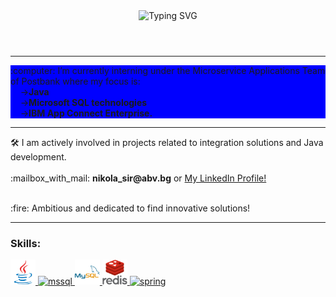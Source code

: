 <header><img src="https://readme-typing-svg.demolab.com?font=Fira+Code&pause=1000&random=false&width=435&lines=Hello!+My+name+is+Nikola+Sirakov" alt="Typing SVG" /></header>
<hr>
<div align="left" style="background-color:blue">
  :computer: I’m currently interning under the Microservice Applications Team of Postbank where my focus is:
  <br>
  &nbsp;&nbsp;&nbsp; -><strong>Java</strong>
  <br>
  &nbsp;&nbsp;&nbsp; -><strong>Microsoft SQL technologies</strong>
  <br>
  &nbsp;&nbsp;&nbsp; -><strong>IBM App Connect Enterprise.</strong>
</div>
<hr>

<div>🛠 I am actively involved in projects related to integration solutions and Java development. </div>
</br>
<div>:mailbox_with_mail: <strong>nikola_sir@abv.bg</strong> or <a href="http://linkedin.com/in/nikola-sirakov-811019276">My LinkedIn Profile!</a></div>
</br>
<p>:fire: Ambitious and dedicated to find innovative solutions! </p>   

<hr>

<h3 align="left">Skills:</h3>
<p align="left"> <a href="https://www.java.com" target="_blank" rel="noreferrer"> <img src="https://raw.githubusercontent.com/devicons/devicon/master/icons/java/java-original.svg" alt="java" width="40" height="40"/> </a> <a href="https://www.microsoft.com/en-us/sql-server" target="_blank" rel="noreferrer"> <img src="https://www.svgrepo.com/show/303229/microsoft-sql-server-logo.svg" alt="mssql" width="40" height="40"/> </a> <a href="https://www.mysql.com/" target="_blank" rel="noreferrer"> <img src="https://raw.githubusercontent.com/devicons/devicon/master/icons/mysql/mysql-original-wordmark.svg" alt="mysql" width="40" height="40"/> </a> <a href="https://redis.io" target="_blank" rel="noreferrer"> <img src="https://raw.githubusercontent.com/devicons/devicon/master/icons/redis/redis-original-wordmark.svg" alt="redis" width="40" height="40"/> </a> <a href="https://spring.io/" target="_blank" rel="noreferrer"> <img src="https://www.vectorlogo.zone/logos/springio/springio-icon.svg" alt="spring" width="40" height="40"/> </a> </p>
